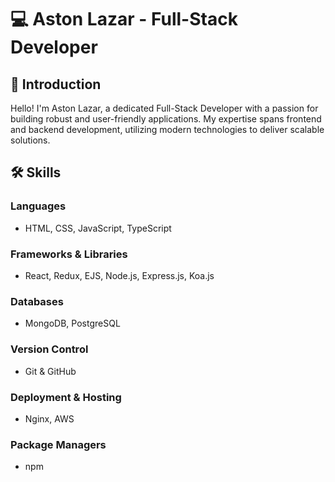 # 💻 Aston Lazar - Full-Stack Developer

## 🌟 Introduction
Hello! I'm Aston Lazar, a dedicated Full-Stack Developer with a passion for building robust and user-friendly applications. My expertise spans frontend and backend development, utilizing modern technologies to deliver scalable solutions.

## 🛠️ Skills

### Languages
- HTML, CSS, JavaScript, TypeScript

### Frameworks & Libraries
- React, Redux, EJS, Node.js, Express.js, Koa.js

### Databases
- MongoDB, PostgreSQL

### Version Control
- Git & GitHub

### Deployment & Hosting
- Nginx, AWS

### Package Managers
- npm
